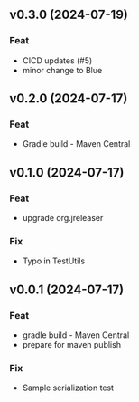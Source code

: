 ## v0.3.0 (2024-07-19)

### Feat

- CICD updates (#5)
- minor change to Blue

## v0.2.0 (2024-07-17)

### Feat

- Gradle build - Maven Central

## v0.1.0 (2024-07-17)

### Feat

- upgrade org.jreleaser

### Fix

- Typo in TestUtils

## v0.0.1 (2024-07-17)

### Feat

- gradle build - Maven Central
- prepare for maven publish

### Fix

- Sample serialization test
